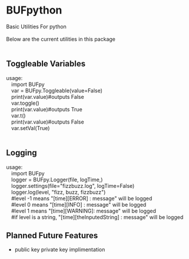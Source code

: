 # BUFpython
Basic Utilities For python<br/>
<br/>
Below are the current utilities in this package<br/>
<br/>
## Toggleable Variables<br/>
usage: <br/>
&emsp;import BUFpy<br/>
&emsp;var = BUFpy.Toggleable(value=False)<br/>
&emsp;print(var.value)#outputs False<br/>
&emsp;var.toggle()<br/>
&emsp;print(var.value)#outputs True<br/>
&emsp;var.t()<br/>
&emsp;print(var.value)#outputs False<br/>
&emsp;var.setVal(True)<br/>
<br/>
## Logging<br/>
usage:<br/>
&emsp;import BUFpy<br/>
&emsp;logger = BUFpy.Logger(file, logTime,)<br/>
&emsp;logger.settings(file="fizzbuzz.log", logTime=False)<br/>
&emsp;logger.log(level, "fizz, buzz, fizzbuzz")<br/>
&emsp;#level -1 means "[time][ERROR] : message" will be logged<br/>
&emsp;#level 0 means "[time][INFO] : message" will be logged<br/>
&emsp;#level 1 means "[time][WARNING]: message" will be logged<br/>
&emsp;#if level is a string, "[time][theInputedString] : message" will be logged<br/>
## Planned Future Features<br/>
* public key private key implimentation<br/>
